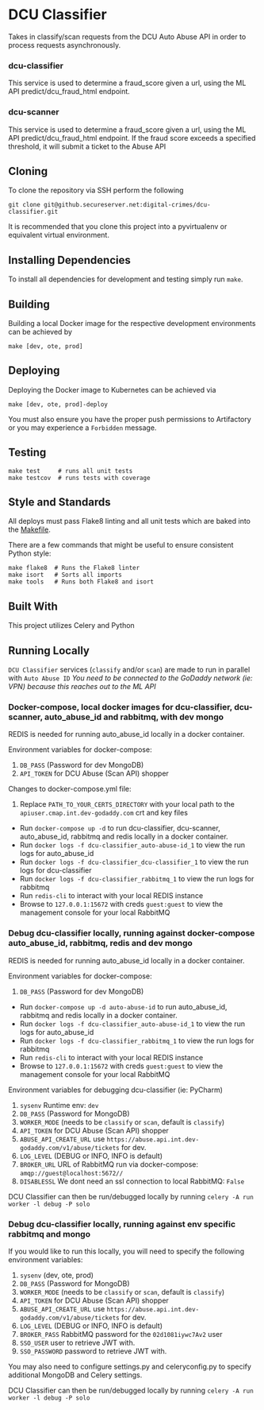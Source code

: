 # DCU Classifier

Takes in classify/scan requests from the DCU Auto Abuse API in order to process requests asynchronously.

### dcu-classifier
This service is used to determine a fraud_score given a url, using the ML API predict/dcu_fraud_html endpoint.

### dcu-scanner
This service is used to determine a fraud_score given a url, using the ML API predict/dcu_fraud_html endpoint.  If the fraud score exceeds a specified threshold, it will submit a ticket to the Abuse API

## Cloning
To clone the repository via SSH perform the following
```
git clone git@github.secureserver.net:digital-crimes/dcu-classifier.git
```

It is recommended that you clone this project into a pyvirtualenv or equivalent virtual environment.

## Installing Dependencies
To install all dependencies for development and testing simply run `make`.

## Building
Building a local Docker image for the respective development environments can be achieved by
```
make [dev, ote, prod]
```

## Deploying
Deploying the Docker image to Kubernetes can be achieved via
```
make [dev, ote, prod]-deploy
```
You must also ensure you have the proper push permissions to Artifactory or you may experience a `Forbidden` message.

## Testing
```
make test     # runs all unit tests
make testcov  # runs tests with coverage
```

## Style and Standards
All deploys must pass Flake8 linting and all unit tests which are baked into the [Makefile](Makfile).

There are a few commands that might be useful to ensure consistent Python style:

```
make flake8  # Runs the Flake8 linter
make isort   # Sorts all imports
make tools   # Runs both Flake8 and isort
```

## Built With
This project utilizes Celery and Python

## Running Locally

`DCU Classifier` services (`classify` and/or `scan`) are made to run in parallel with `Auto Abuse ID`
*You need to be connected to the GoDaddy network (ie: VPN) because this reaches out to the ML API*

### Docker-compose, local docker images for dcu-classifier, dcu-scanner, auto_abuse_id and rabbitmq, with dev mongo

REDIS is needed for running auto_abuse_id locally in a docker container.

Environment variables for docker-compose:
1. `DB_PASS` (Password for dev MongoDB)
2. `API_TOKEN` for DCU Abuse (Scan API) shopper

Changes to docker-compose.yml file:
1. Replace `PATH_TO_YOUR_CERTS_DIRECTORY` with your local path to the `apiuser.cmap.int.dev-godaddy.com` crt and key files

* Run `docker-compose up -d` to run dcu-classifier, dcu-scanner, auto_abuse_id, rabbitmq and redis locally in a docker container.
* Run `docker logs -f dcu-classifier_auto-abuse-id_1` to view the run logs for auto_abuse_id
* Run `docker logs -f dcu-classifier_dcu-classifier_1` to view the run logs for dcu-classifier
* Run `docker logs -f dcu-classifier_rabbitmq_1` to view the run logs for rabbitmq
* Run `redis-cli` to interact with your local REDIS instance
* Browse to `127.0.0.1:15672` with creds `guest:guest` to view the management console for your local RabbitMQ

### Debug dcu-classifier locally, running against docker-compose auto_abuse_id, rabbitmq, redis and dev mongo

REDIS is needed for running auto_abuse_id locally in a docker container.

Environment variables for docker-compose:
1. `DB_PASS` (Password for dev MongoDB)

* Run `docker-compose up -d auto-abuse-id` to run auto_abuse_id, rabbitmq and redis locally in a docker container.
* Run `docker logs -f dcu-classifier_auto-abuse-id_1` to view the run logs for auto_abuse_id
* Run `docker logs -f dcu-classifier_rabbitmq_1` to view the run logs for rabbitmq
* Run `redis-cli` to interact with your local REDIS instance
* Browse to `127.0.0.1:15672` with creds `guest:guest` to view the management console for your local RabbitMQ

Environment variables for debugging dcu-classifier (ie: PyCharm)
1. `sysenv` Runtime env: `dev`
2. `DB_PASS` (Password for MongoDB)
3. `WORKER_MODE` (needs to be `classify` or `scan`, default is `classify`)
4. `API_TOKEN` for DCU Abuse (Scan API) shopper
5. `ABUSE_API_CREATE_URL` use `https://abuse.api.int.dev-godaddy.com/v1/abuse/tickets` for dev.
6. `LOG_LEVEL` (DEBUG or INFO, INFO is default)
7. `BROKER_URL` URL of RabbitMQ run via docker-compose: `amqp://guest@localhost:5672//`
8. `DISABLESSL` We dont need an ssl connection to local RabbitMQ: `False`

DCU Classifier can then be run/debugged locally by running `celery -A run worker -l debug -P solo`

### Debug dcu-classifier locally, running against env specific rabbitmq and mongo
If you would like to run this locally, you will need to specify the following environment variables:
1. `sysenv` (dev, ote, prod)
2. `DB_PASS` (Password for MongoDB)
3. `WORKER_MODE` (needs to be `classify` or `scan`, default is `classify`)
4. `API_TOKEN` for DCU Abuse (Scan API) shopper
5. `ABUSE_API_CREATE_URL` use `https://abuse.api.int.dev-godaddy.com/v1/abuse/tickets` for dev.
6. `LOG_LEVEL` (DEBUG or INFO, INFO is default)
7. `BROKER_PASS` RabbitMQ password for the `02d1081iywc7Av2` user
8. `SSO_USER` user to retrieve JWT with.
9. `SSO_PASSWORD` password to retrieve JWT with.

You may also need to configure settings.py and celeryconfig.py to specify additional MongoDB and Celery settings.

DCU Classifier can then be run/debugged locally by running `celery -A run worker -l debug -P solo`